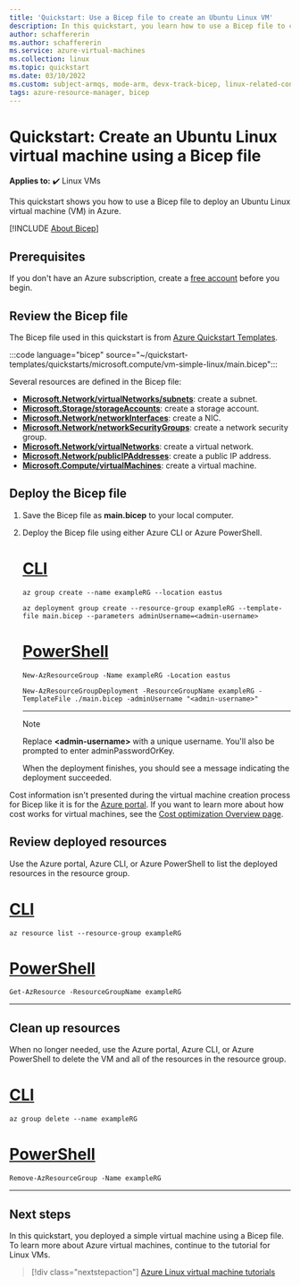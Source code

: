 ```yaml
---
title: 'Quickstart: Use a Bicep file to create an Ubuntu Linux VM'
description: In this quickstart, you learn how to use a Bicep file to create a Linux virtual machine
author: schaffererin
ms.author: schaffererin
ms.service: azure-virtual-machines
ms.collection: linux
ms.topic: quickstart
ms.date: 03/10/2022
ms.custom: subject-armqs, mode-arm, devx-track-bicep, linux-related-content
tags: azure-resource-manager, bicep
---
```


# Quickstart: Create an Ubuntu Linux virtual machine using a Bicep file

**Applies to:** :heavy_check_mark: Linux VMs

This quickstart shows you how to use a Bicep file to deploy an Ubuntu Linux virtual machine (VM) in Azure.

[!INCLUDE [About Bicep](~/reusable-content/ce-skilling/azure/includes/resource-manager-quickstart-bicep-introduction.md)]

## Prerequisites

If you don't have an Azure subscription, create a [free account](https://azure.microsoft.com/free/?WT.mc_id=A261C142F) before you begin.

## Review the Bicep file

The Bicep file used in this quickstart is from [Azure Quickstart Templates](https://azure.microsoft.com/resources/templates/vm-simple-linux/).

:::code language="bicep" source="~/quickstart-templates/quickstarts/microsoft.compute/vm-simple-linux/main.bicep":::

Several resources are defined in the Bicep file:

- [**Microsoft.Network/virtualNetworks/subnets**](/azure/templates/Microsoft.Network/virtualNetworks/subnets): create a subnet.
- [**Microsoft.Storage/storageAccounts**](/azure/templates/Microsoft.Storage/storageAccounts): create a storage account.
- [**Microsoft.Network/networkInterfaces**](/azure/templates/Microsoft.Network/networkInterfaces): create a NIC.
- [**Microsoft.Network/networkSecurityGroups**](/azure/templates/Microsoft.Network/networkSecurityGroups): create a network security group.
- [**Microsoft.Network/virtualNetworks**](/azure/templates/Microsoft.Network/virtualNetworks): create a virtual network.
- [**Microsoft.Network/publicIPAddresses**](/azure/templates/Microsoft.Network/publicIPAddresses): create a public IP address.
- [**Microsoft.Compute/virtualMachines**](/azure/templates/Microsoft.Compute/virtualMachines): create a virtual machine.

## Deploy the Bicep file

1. Save the Bicep file as **main.bicep** to your local computer.
1. Deploy the Bicep file using either Azure CLI or Azure PowerShell.

    # [CLI](#tab/CLI)

    ```azurecli
    az group create --name exampleRG --location eastus

    az deployment group create --resource-group exampleRG --template-file main.bicep --parameters adminUsername=<admin-username>
    ```

    # [PowerShell](#tab/PowerShell)

    ```azurepowershell
    New-AzResourceGroup -Name exampleRG -Location eastus

    New-AzResourceGroupDeployment -ResourceGroupName exampleRG -TemplateFile ./main.bicep -adminUsername "<admin-username>"
    ```

    ---

    > [!NOTE]
    > Replace **\<admin-username\>** with a unique username. You'll also be prompted to enter adminPasswordOrKey.

    When the deployment finishes, you should see a message indicating the deployment succeeded.

Cost information isn't presented during the virtual machine creation process for Bicep like it is for the [Azure portal](quick-create-portal.md). If you want to learn more about how cost works for virtual machines, see the [Cost optimization Overview page](../plan-to-manage-costs.md).

## Review deployed resources

Use the Azure portal, Azure CLI, or Azure PowerShell to list the deployed resources in the resource group.

# [CLI](#tab/CLI)

```azurecli-interactive
az resource list --resource-group exampleRG
```

# [PowerShell](#tab/PowerShell)

```azurepowershell-interactive
Get-AzResource -ResourceGroupName exampleRG
```

---

## Clean up resources

When no longer needed, use the Azure portal, Azure CLI, or Azure PowerShell to delete the VM and all of the resources in the resource group.

# [CLI](#tab/CLI)

```azurecli-interactive
az group delete --name exampleRG
```

# [PowerShell](#tab/PowerShell)

```azurepowershell-interactive
Remove-AzResourceGroup -Name exampleRG
```

---

## Next steps

In this quickstart, you deployed a simple virtual machine using a Bicep file. To learn more about Azure virtual machines, continue to the tutorial for Linux VMs.

> [!div class="nextstepaction"]
> [Azure Linux virtual machine tutorials](./tutorial-manage-vm.md)
